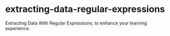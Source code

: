 # extracting-data-regular-expressions
Extracting Data With Regular Expressions, to enhance your learning experience.
